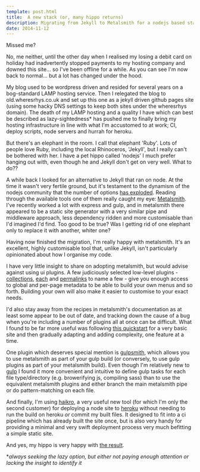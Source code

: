 ```yaml
---
template: post.html
title:  A new stack (or, many hippo returns)
description: Migrating from Jekyll to Metalsmith for a nodejs based static site
date: 2014-11-12
---
```


Missed me?

No, me neither, until the other day when I realised my losing a debit card on holiday had inadvertently stopped payments to my hosting company and downed this site... so I've been offline for a while. As you can see I'm now back to normal... but a lot has changed under the hood. 

My blog used to be wordpress driven and resided for several years on a bog-standard LAMP hosting service. Then I relegated the blog to old.wheresrhys.co.uk and set up this one as a jekyll driven github pages site (using some hacky DNS settings to keep both sites under the wheresrhys domain). The death of my LAMP hosting and a quality I have which can best be described as lazy-sightedness\* has pushed me to finally bring my hosting infrastructure in line with what I'm accustomed to at work; CI, deploy scripts, node servers and hurrah for heroku.

But there's an elephant in the room. I call that elephant 'Ruby'. Lots of people love Ruby, including the local Rhinoceros, 'Jekyll', but I really can't be bothered with her. I have a pet hippo called 'nodejs' I much prefer hanging out with, even though he and Jekyll don't get on very well. What to do??

A while back I looked for an alternative to Jekyll that ran on node. At the time it wasn't very fertile ground, but it's testament to the dynamism of the nodejs community that the number of options [has exploded](https://www.staticgen.com/). Reading through the available tools one of them really caught my eye: [Metalsmith](http://www.metalsmith.io/). I've recently worked a lot with express and gulp, and in metalsmith there appeared to be a static site generator with a very similar pipe and middleware approach, less dependency ridden and more customisable than I'd imagined I'd find. Too good to be true? Was I getting rid of one elephant only to replace it with another, whiter one?

Having now finished the migration, I'm really happy with metalsmith. It's an excellent, highly customisable tool that, unlike Jekyll, isn't particularly opinionated about how I organise my code.

I have very little insight to share on adopting metalsmith, but would advise against using ui plugins. A few judiciously selected low-level plugins - [collections](https://github.com/segmentio/metalsmith-collections), [each](https://www.npmjs.org/package/metalsmith-each) and [permalinks](https://github.com/segmentio/metalsmith-permalinks) to name a few - give you enough access to global and per-page metadata to be able to build your own menus and so forth. Building your own will also make it easier to customise to your exact needs. 

I'd also stay away from the recipes in metalsmith's documentation as at least some appear to be out of date, and tracking down the cause of a bug when you're including a number of plugins all at once can be difficult. What I found to be far more useful was following [this quickstart](http://www.robinthrift.com/posts/metalsmith-part-1-setting-up-the-forge/) for a very basic site and then gradually adapting and adding complexity, one feature at a time.

One plugin which deserves special mention is [gulpsmith](https://www.npmjs.org/package/gulpsmith), which allows you to use metalsmith as part of your gulp build (or conversely, to use gulp plugins as part of your metalsmith build). Even though I'm relatively new to [gulp](http://gulpjs.com) I found it more convenient and intuitive to define gulp tasks for each file type/directory (e.g. browerifying js, compiling sass) than to use the equivalent metalsmith plugins and either branch the main metalsmith pipe or do pattern-matching on each file.

And finally, I'm using [haikro](https://github.com/matthew-andrews/haikro), a very useful new tool (for which I'm only the second customer) for deploying a node site to [heroku](http://heroku.com) without needing to run the build on heroku *or* commit my built files. It designed to fit into a ci pipeline which has already built the site once, but is also very handy for providing a minimal and very swift deployment process very much befitting a simple static site.

And yes, my hippo is very happy with [the result](https://github.com/wheresrhys/wheresrhys.github.io). 

\**always seeking the lazy option, but either not paying enough attention or lacking the insight to identify it*